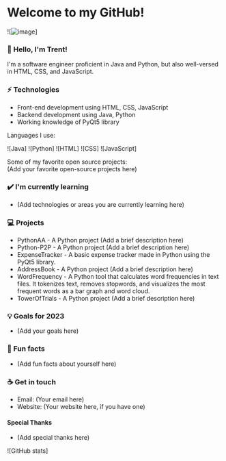 # Welcome to my GitHub!  

![![image](https://github.com/fireonehero/fireonehero/assets/37916486/0c25f310-ed0a-4155-99ff-ceb10089d7c1)]

### 👋 Hello, I'm Trent! 

I'm a software engineer proficient in Java and Python, but also well-versed in HTML, CSS, and JavaScript. 

### ⚡ Technologies

  * Front-end development using HTML, CSS, JavaScript
  * Backend development using Java, Python
  * Working knowledge of PyQt5 library

Languages I use:   

![Java] ![Python] ![HTML] ![CSS] ![JavaScript]

Some of my favorite open source projects:   
(Add your favorite open-source projects here)

### ✔️ I'm currently learning

  * (Add technologies or areas you are currently learning here)

### 💻 Projects

  * PythonAA - A Python project (Add a brief description here)
  * Python-P2P - A Python project (Add a brief description here)
  * ExpenseTracker - A basic expense tracker made in Python using the PyQt5 library. 
  * AddressBook - A Python project (Add a brief description here)
  * WordFrequency - A Python tool that calculates word frequencies in text files. It tokenizes text, removes stopwords, and visualizes the most frequent words as a bar graph and word cloud.
  * TowerOfTrials - A Python project (Add a brief description here)

### 💡 Goals for 2023

  * (Add your goals here)

### 🌴 Fun facts

  * (Add fun facts about yourself here)

### ☕ Get in touch

  * Email: (Your email here)
  * Website: (Your website here, if you have one)

#### Special Thanks

  * (Add special thanks here)

![GitHub stats]
